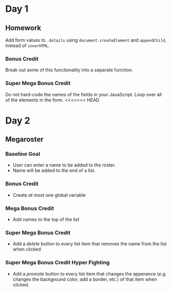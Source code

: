 # Day 1

## Homework

Add form values to `.details` using `document.createElement` and `appendChild`, instead of `innerHTML`.

### Bonus Credit

Break out some of this functionality into a separate function.

### Super Mega Bonus Credit

Do not hard-code the names of the fields in your JavaScript. Loop over all of the elements in the form.
<<<<<<< HEAD

# Day 2

## Megaroster

### Baseline Goal

* User can enter a name to be added to the roster.
* Name will be added to the end of a list.

### Bonus Credit

* Create _at most_ one global variable

### Mega Bonus Credit

* Add names to the top of the list

### Super Mega Bonus Credit

* Add a _delete_ button to every list item that removes the name from the list when clicked

### Super Mega Bonus Credit Hyper Fighting

* Add a _promote_ button to every list item that changes the apperance (_e.g._ changes the background color, add a border, etc.) of that item when clicked.

